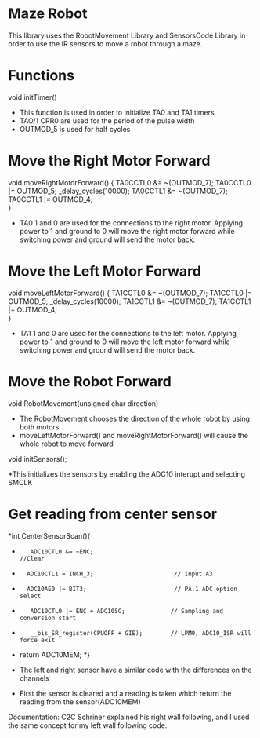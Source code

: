 Maze Robot
==========

This library uses the RobotMovement Library and SensorsCode Library in order to use the IR sensors to move a robot through a maze.

Functions
=========

void initTimer()

  * This function is used in order to initialize TA0 and TA1 timers
  * TAO/1 CRR0 are used for the period of the pulse width
  * OUTMOD_5 is used for half cycles

  
Move the Right Motor Forward
============================
void moveRightMotorForward()
{
	TA0CCTL0 &= ~(OUTMOD_7);
 	TA0CCTL0 |= OUTMOD_5;
 	_delay_cycles(10000);
 	TA0CCTL1 &= ~(OUTMOD_7);
 	TA0CCTL1 |= OUTMOD_4;        
}

  * TA0 1 and 0 are used for the connections to the right motor. Applying power to 1 and ground to 0 will move the right motor forward while switching power and ground will send the motor back.

Move the Left Motor Forward
============================

void moveLeftMotorForward()
{
	TA1CCTL0 &= ~(OUTMOD_7);
 	TA1CCTL0 |= OUTMOD_5;
 	_delay_cycles(10000);
 	TA1CCTL1 &= ~(OUTMOD_7);
 	TA1CCTL1 |= OUTMOD_4;       
}

  * TA1 1 and 0 are used for the connections to the left motor. Applying power to 1 and ground to 0 will move the left motor forward while switching power and ground will send the motor back.
  

Move the Robot Forward
=======================

void RobotMovement(unsigned char direction)

  * The RobotMovement chooses the direction of the whole robot by using both motors
  * moveLeftMotorForward() and moveRightMotorForward() will cause the whole robot to move forward
  
void initSensors();

  *This initializes the sensors by enabling the ADC10 interupt and selecting SMCLK

  
Get reading from center sensor
============================
  *int CenterSensorScan(){
  *        ADC10CTL0 &= ~ENC;                                                        //Clear
  *       ADC10CTL1 = INCH_3;                       // input A3
  *       ADC10AE0 |= BIT3;                         // PA.1 ADC option select
  *        ADC10CTL0 |= ENC + ADC10SC;             // Sampling and conversion start
  *        __bis_SR_register(CPUOFF + GIE);        // LPM0, ADC10_ISR will force exit
  *    return ADC10MEM;
  *}

  * The left and right sensor have a similar code with the differences on the channels
  * First the sensor is cleared and a reading is taken which return the reading from the sensor(ADC10MEM)
  
Documentation: C2C Schriner explained his right wall following, and I used the same concept for my left wall following code. 
  
